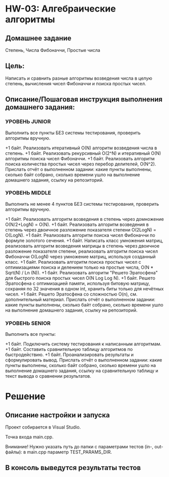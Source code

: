 ﻿# HW-03: Алгебраические алгоритмы

## Домашнее задание
Степень, Числа Фибоначчи, Простые числа

## Цель:
Написать и сравнить разные алгоритмы возведения числа в целую степень, вычисления чисел Фибоначчи и поиска простых чисел.


## Описание/Пошаговая инструкция выполнения домашнего задания:
### УРОВЕНЬ JUNIOR

Выполнить все пункты БЕЗ системы тестирования, проверить алгоритмы вручную.

+1 байт. Реализовать итеративный O(N) алгоритм возведения числа в степень.
+1 байт. Реализовать рекурсивный O(2^N) и итеративный O(N) алгоритмы поиска чисел Фибоначчи.
+1 байт. Реализовать алгоритм поиска количества простых чисел через перебор делителей, O(N^2).
Прислать отчёт о выполненном задании:
какие пункты выполнены, сколько байт собрано, сколько времени ушло на выполнение домашнего задания, ссылку на репозиторий.

### УРОВЕНЬ MIDDLE

Выполнить не менее 4 пунктов БЕЗ системы тестирования, проверить алгоритмы вручную.

+1 байт. Реализовать алгоритм возведения в степень через домножение O(N/2+LogN) = O(N).
+1 байт. Реализовать алгоритм возведения в степень через двоичное разложение показателя степени O(2LogN) = O(LogN).
+1 байт. Реализовать алгоритм поиска чисел Фибоначчи по формуле золотого сечения.
+1 байт. Написать класс умножения матриц, реализовать алгоритм возведения матрицы в степень через двоичное разложение показателя степени, реализовать алгоритм поиска чисел Фибоначчи O(LogN) через умножение матриц, используя созданный класс.
+1 байт. Реализовать алгоритм поиска простых чисел с оптимизациями поиска и делением только на простые числа, O(N * Sqrt(N) / Ln (N)).
+1 байт. Реализовать алгоритм "Решето Эратосфена" для быстрого поиска простых чисел O(N Log Log N).
+1 байт. Решето Эратосфена с оптимизацией памяти, используя битовую матрицу, сохраняя по 32 значения в одном int, хранить биты только для нечётных чисел.
+1 байт. Решето Эратосфена со сложностью O(n), см. дополнительный материал.
Прислать отчёт о выполненном задании:
какие пункты выполнены, сколько байт собрано, сколько времени ушло на выполнение домашнего задания, ссылку на репозиторий.

### УРОВЕНЬ SENIOR

Выполнить все пункты:

+1 байт. Подключить систему тестирования к написанным алгоритмам.
+1 байт. Составить сравнительную таблицу алгоритмов по быстродействию.
+1 байт. Проанализировать результаты и сформулировать вывод.
Прислать отчёт о выполненном задании:
какие пункты выполнены, сколько байт собрано, сколько времени ушло на выполнение домашнего задания, ссылку на сравнительную таблицу и текст вывода о сравнении результатов.

# Решение

## Описание настройки и запуска

Проект собирается в Visual Studio.

Точка входа main.cpp.

Внимание!
Нужно указать путь до папки с параметрами тестов (in-, out-файлы): в main.cpp параметр TEST_PARAMS_DIR.

## В консоль выведутся результаты тестов

